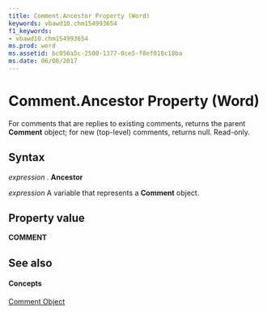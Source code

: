 ```yaml
---
title: Comment.Ancestor Property (Word)
keywords: vbawd10.chm154993654
f1_keywords:
- vbawd10.chm154993654
ms.prod: word
ms.assetid: bc056a5c-2500-1377-0ce5-f8ef018c18ba
ms.date: 06/08/2017
---
```



# Comment.Ancestor Property (Word)

For comments that are replies to existing comments, returns the parent  **Comment** object; for new (top-level) comments, returns null. Read-only.


## Syntax

 _expression_ . **Ancestor**

 _expression_ A variable that represents a **Comment** object.


## Property value

 **COMMENT**


## See also


#### Concepts


[Comment Object](Word.Comment.md)

